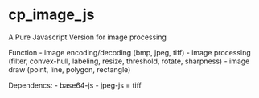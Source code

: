 # cp_image_js
A Pure Javascript Version for image processing

Function
    - image encoding/decoding (bmp, jpeg, tiff)
    - image processing (filter, convex-hull, labeling, resize, threshold, rotate, sharpness)
    - image draw (point, line, polygon, rectangle)

Dependencs:
    - base64-js
    - jpeg-js
    = tiff

